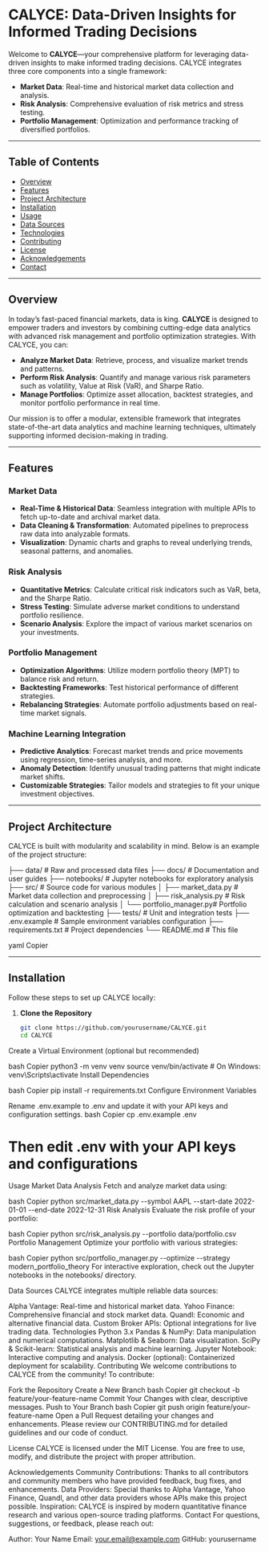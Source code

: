 # CALYCE: Data-Driven Insights for Informed Trading Decisions

Welcome to **CALYCE**—your comprehensive platform for leveraging data-driven insights to make informed trading decisions. CALYCE integrates three core components into a single framework:

- **Market Data**: Real-time and historical market data collection and analysis.
- **Risk Analysis**: Comprehensive evaluation of risk metrics and stress testing.
- **Portfolio Management**: Optimization and performance tracking of diversified portfolios.

---

## Table of Contents

- [Overview](#overview)
- [Features](#features)
- [Project Architecture](#project-architecture)
- [Installation](#installation)
- [Usage](#usage)
- [Data Sources](#data-sources)
- [Technologies](#technologies)
- [Contributing](#contributing)
- [License](#license)
- [Acknowledgements](#acknowledgements)
- [Contact](#contact)

---

## Overview

In today’s fast-paced financial markets, data is king. **CALYCE** is designed to empower traders and investors by combining cutting-edge data analytics with advanced risk management and portfolio optimization strategies. With CALYCE, you can:

- **Analyze Market Data**: Retrieve, process, and visualize market trends and patterns.
- **Perform Risk Analysis**: Quantify and manage various risk parameters such as volatility, Value at Risk (VaR), and Sharpe Ratio.
- **Manage Portfolios**: Optimize asset allocation, backtest strategies, and monitor portfolio performance in real time.

Our mission is to offer a modular, extensible framework that integrates state-of-the-art data analytics and machine learning techniques, ultimately supporting informed decision-making in trading.

---

## Features

### Market Data
- **Real-Time & Historical Data**: Seamless integration with multiple APIs to fetch up-to-date and archival market data.
- **Data Cleaning & Transformation**: Automated pipelines to preprocess raw data into analyzable formats.
- **Visualization**: Dynamic charts and graphs to reveal underlying trends, seasonal patterns, and anomalies.

### Risk Analysis
- **Quantitative Metrics**: Calculate critical risk indicators such as VaR, beta, and the Sharpe Ratio.
- **Stress Testing**: Simulate adverse market conditions to understand portfolio resilience.
- **Scenario Analysis**: Explore the impact of various market scenarios on your investments.

### Portfolio Management
- **Optimization Algorithms**: Utilize modern portfolio theory (MPT) to balance risk and return.
- **Backtesting Frameworks**: Test historical performance of different strategies.
- **Rebalancing Strategies**: Automate portfolio adjustments based on real-time market signals.

### Machine Learning Integration
- **Predictive Analytics**: Forecast market trends and price movements using regression, time-series analysis, and more.
- **Anomaly Detection**: Identify unusual trading patterns that might indicate market shifts.
- **Customizable Strategies**: Tailor models and strategies to fit your unique investment objectives.

---

## Project Architecture

CALYCE is built with modularity and scalability in mind. Below is an example of the project structure:

├── data/ # Raw and processed data files ├── docs/ # Documentation and user guides ├── notebooks/ # Jupyter notebooks for exploratory analysis ├── src/ # Source code for various modules │ ├── market_data.py # Market data collection and preprocessing │ ├── risk_analysis.py # Risk calculation and scenario analysis │ └── portfolio_manager.py# Portfolio optimization and backtesting ├── tests/ # Unit and integration tests ├── .env.example # Sample environment variables configuration ├── requirements.txt # Project dependencies └── README.md # This file

yaml
Copier

---

## Installation

Follow these steps to set up CALYCE locally:

1. **Clone the Repository**
   ```bash
   git clone https://github.com/yourusername/CALYCE.git
   cd CALYCE
Create a Virtual Environment (optional but recommended)

bash
Copier
python3 -m venv venv
source venv/bin/activate  # On Windows: venv\Scripts\activate
Install Dependencies

bash
Copier
pip install -r requirements.txt
Configure Environment Variables

Rename .env.example to .env and update it with your API keys and configuration settings.
bash
Copier
cp .env.example .env
# Then edit .env with your API keys and configurations
Usage
Market Data Analysis
Fetch and analyze market data using:

bash
Copier
python src/market_data.py --symbol AAPL --start-date 2022-01-01 --end-date 2022-12-31
Risk Analysis
Evaluate the risk profile of your portfolio:

bash
Copier
python src/risk_analysis.py --portfolio data/portfolio.csv
Portfolio Management
Optimize your portfolio with various strategies:

bash
Copier
python src/portfolio_manager.py --optimize --strategy modern_portfolio_theory
For interactive exploration, check out the Jupyter notebooks in the notebooks/ directory.

Data Sources
CALYCE integrates multiple reliable data sources:

Alpha Vantage: Real-time and historical market data.
Yahoo Finance: Comprehensive financial and stock market data.
Quandl: Economic and alternative financial data.
Custom Broker APIs: Optional integrations for live trading data.
Technologies
Python 3.x
Pandas & NumPy: Data manipulation and numerical computations.
Matplotlib & Seaborn: Data visualization.
SciPy & Scikit-learn: Statistical analysis and machine learning.
Jupyter Notebook: Interactive computing and analysis.
Docker (optional): Containerized deployment for scalability.
Contributing
We welcome contributions to CALYCE from the community! To contribute:

Fork the Repository
Create a New Branch
bash
Copier
git checkout -b feature/your-feature-name
Commit Your Changes with clear, descriptive messages.
Push to Your Branch
bash
Copier
git push origin feature/your-feature-name
Open a Pull Request detailing your changes and enhancements.
Please review our CONTRIBUTING.md for detailed guidelines and our code of conduct.

License
CALYCE is licensed under the MIT License. You are free to use, modify, and distribute the project with proper attribution.

Acknowledgements
Community Contributions: Thanks to all contributors and community members who have provided feedback, bug fixes, and enhancements.
Data Providers: Special thanks to Alpha Vantage, Yahoo Finance, Quandl, and other data providers whose APIs make this project possible.
Inspiration: CALYCE is inspired by modern quantitative finance research and various open-source trading platforms.
Contact
For questions, suggestions, or feedback, please reach out:

Author: Your Name
Email: your.email@example.com
GitHub: yourusername


